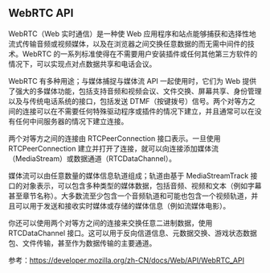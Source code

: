 ## WebRTC API
WebRTC（Web 实时通信）是一种使 Web 应用程序和站点能够捕获和选择性地流式传输音频或视频媒体，以及在浏览器之间交换任意数据的而无需中间件的技术。WebRTC 的一系列标准使得在不需要用户安装插件或任何其他第三方软件的情况下，可以实现点对点数据共享和电话会议。

WebRTC 有多种用途；与媒体捕捉与媒体流 API 一起使用时，它们为 Web 提供了强大的多媒体功能，包括支持音频和视频会议、文件交换、屏幕共享、身份管理以及与传统电话系统的接口，包括发送 DTMF（按键拨号）信号。两个对等方之间的连接可以在不需要任何特殊驱动程序或插件的情况下建立，并且通常可以在没有任何中间服务器的情况下建立连接。

两个对等方之间的连接由 RTCPeerConnection 接口表示。一旦使用 RTCPeerConnection 建立并打开了连接，就可以向连接添加媒体流（MediaStream）或数据通道（RTCDataChannel）。

媒体流可以由任意数量的媒体信息轨道组成；轨道由基于 MediaStreamTrack 接口的对象表示，可以包含多种类型的媒体数据，包括音频、视频和文本（例如字幕甚至章节名称）。大多数流至少包含一个音频轨道和可能也包含一个视频轨道，并且可以用于发送和接收实时媒体或存储的媒体信息（例如流媒体电影）。

你还可以使用两个对等方之间的连接来交换任意二进制数据，使用 RTCDataChannel 接口。这可以用于反向信道信息、元数据交换、游戏状态数据包、文件传输，甚至作为数据传输的主要通道。

参考：https://developer.mozilla.org/zh-CN/docs/Web/API/WebRTC_API